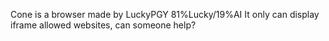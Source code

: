 Cone is a browser made by LuckyPGY 81%Lucky/19%AI It only can display iframe allowed websites, can someone help?
